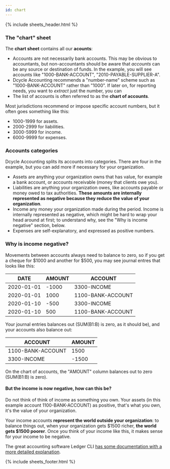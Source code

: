 ```yaml
---
id: chart
---
```

{% include sheets_header.html %}

### The "chart" sheet

The **chart sheet** contains all our **acounts**:

* Accounts are not necessarily bank accounts. This may be obvious to accountants, but non-accountants should be aware that _accounts_ can be any source or destination of funds. In the example, you will see accounts like "1000-BANK-ACCOUNT", "2010-PAYABLE-SUPPLIER-A".
* Dcycle Accounting recommends a "number-name" scheme such as "1000-BANK-ACCOUNT" rather than "1000". If later on, for reporting needs, you want to _extract_ just the number, you can
* The list of accounts is often referred to as the **chart of accounts**.

Most jurisdictions recommend or impose specific account numbers, but it often goes something like this:

* 1000-1999 for assets.
* 2000-2999 for liabilities.
* 3000-5999 for income.
* 6000-9999 for expenses.

### Accounts categories

Dcycle Accounting splits its accounts into categories. There are four in the example, but you can add more if necessary for your organization.

* Assets are anything your organization owns that has value, for example a bank account, or accounts receivable (money that clients owe you).
* Liabilities are anything your organization owes, like accounts payable or money owed to tax authorities. **These amounts are internally represented as negative because they reduce the value of your organization**.
* Income any money your organization made during the period. Income is internally represented as negative, which might be hard to wrap your head around at first; to understand why, see the "Why is income negative" section, below.
* Expenses are self-explanatory, and expressed as positive numbers.

### Why is income negative?

Movements between accounts always need to balance to zero, so if you get a cheque for $1000 and another for $500, you may see journal entres that looks like this:

| DATE       | AMOUNT | ACCOUNT           |
|------------|--------|-------------------|
| 2020-01-01 | -1000  | 3300-INCOME       |
| 2020-01-01 | 1000   | 1100-BANK-ACCOUNT |
| 2020-01-10 | -500   | 3300-INCOME       |
| 2020-01-10 | 500    | 1100-BANK-ACCOUNT |

Your journal entries balances out (SUM(B1:B) is zero, as it should be), and your accounts also balance out:

| ACCOUNT           | AMOUNT |
|-------------------|--------|
| 1100-BANK-ACCOUNT | 1500   |
| 3300-INCOME       | -1500  |

On the chart of accounts, the "AMOUNT" column balances out to zero (SUM(B1:B) is zero).

#### But the income is now negative, how can this be?

Do not think of think of income as something you own. Your assets (in this example account 1100-BANK-ACCOUNT) as positive, that's what you own, it's the value of your organization.

Your income accounts **represent the world outside your organization**: to balance things out, when your organization gets $1500 richer, **the world gets $1500 poorer**. Once you think of your income like this, it makes sense for your income to be negative.

The great accounting software Ledger CLI [has some documentation with a more detailed explanation](https://www.ledger-cli.org/3.0/doc/ledger3.html#index-why-is-income-negative).

{% include sheets_footer.html %}
